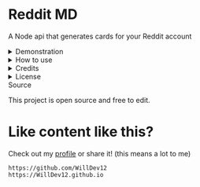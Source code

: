 # Reddit MD
A Node api that generates cards for your Reddit account

<details>
<summary>Demonstration</summary>

| Preview | Query |
| :---: | :---: |
| ![snoo](https://reddit-markdown-cards.vercel.app/api?type=snoo&name=spez) | `/api?type=snoo&name=spez` |
| ![card](https://reddit-markdown-cards.vercel.app/api?type=card&name=spez) | `/api?type=card&name=spez` |
| ![card](https://reddit-markdown-cards.vercel.app/api?type=banner&name=spez) | `/api?type=banner&ame=spez` |

</details>
<details>
<summary>How to use</summary>

Add your reddit username `u/[name]` and content type to the end of the vercel url.

| Type | Username |
| `card` | any |
| `snoo` | any |
| `banner` | any |

</details>
<details>
<summary>Credits</summary>

```
WillDevv12
```

</details>
<details>
<summary>License</summary>

```
MIT license
```

</details>
<summary>Source</summary>

This project is open source and free to edit.

</details>

# Like content like this?

Check out my [profile](https://github.com/WillDev12) or share it! (this means a lot to me)

```
https://github.com/WillDev12
https://WillDev12.github.io
```